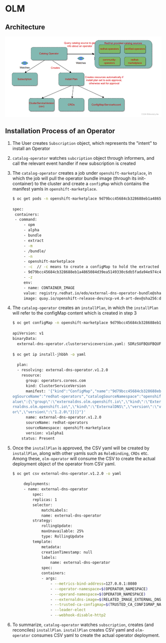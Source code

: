 # OLM

## Architecture

![OLM Architecture](image/olm_arch.png)

## Installation Process of an Operator

1. The User creates `Subscription` object, which represents the "intent" to install an Operator
2. `catalog-operator` watches `subcription` object through informers, and call the relevant event handler if new subscription is created
3. The `catalog-operator` creates a job under `openshift-marketplace`, in which the job will pull the operator bundle image (through its init-container) to the cluster and create a `configMap` which contains the manifest yamls in `openshift-marketplace`.

   ```bash
   $ oc get pods -n openshift-marketplace 9d79bcc45684cb328688eb1a4865084d39ea5149330c6db5fada94e974vnnkc -o yaml

   spec:
    containers:
    - command:
        - opm
        - alpha
        - bundle
        - extract
        - -m
        - /bundle/
        - -n
        - openshift-marketplace
        - -c  // -c means to create a configMap to hold the extracted yamls
        - 9d79bcc45684cb328688eb1a4865084d39ea5149330c6db5fada94e974c4905
        - -z
        env:
        - name: CONTAINER_IMAGE
        value: registry.redhat.io/edo/external-dns-operator-bundle@sha256:a614ec94c2468e34e129e9ecd4bc0d1895eb67b96e77eb5ad94cd8bd507860f5
        image: quay.io/openshift-release-dev/ocp-v4.0-art-dev@sha256:d02ae8b907c722c2afe6f733a94cac19911a89a61aa2ced709cb0fb685cebeba
   ```

4. The `catalog-operator` creates an `installPlan`, in which the `installPlan` will refer to the configMap content which is created in step 3

   ```bash
   $ oc get configMap -n openshift-marketplace 9d79bcc45684cb328688eb1a4865084d39ea5149330c6db5fada94e974c4905 -o yaml

   apiVersion: v1
   binaryData:
     external-dns-operator.clusterserviceversion.yaml: SDRzSUFBQUFBQUFBLyt5OGVZK3J5SklvL245L0NuUm1mdW83NHJyWXdTNzlXbnFzeGlzWTd4NWR0UkpJRnJOREFvWjU4OTJmN0ZwT1ZSMmY3blB1OW03UE8waWxzc25JeUlqSVdESWpJdzN5Y0FmTE

   $ oc get ip install-jhbbh -o yaml

     plan:
     - resolving: external-dns-operator.v1.2.0
       resource:
         group: operators.coreos.com
         kind: ClusterServiceVersion
         manifest: '{"kind":"ConfigMap","name":"9d79bcc45684cb328688eb1a4865084d39ea5149330c6db5fada94e974c4905","namespace":"openshift-marketplace","catal
   ogSourceName":"redhat-operators","catalogSourceNamespace":"openshift-marketplace","replaces":"","properties":"{\"properties\":[{\"type\":\"olm.gvk\",\"v
   alue\":{\"group\":\"externaldns.olm.openshift.io\",\"kind\":\"ExternalDNS\",\"version\":\"v1alpha1\"}},{\"type\":\"olm.gvk\",\"value\":{\"group\":\"exte
   rnaldns.olm.openshift.io\",\"kind\":\"ExternalDNS\",\"version\":\"v1beta1\"}},{\"type\":\"olm.package\",\"value\":{\"packageName\":\"external-dns-operat
   or\",\"version\":\"1.2.0\"}}]}"}'
         name: external-dns-operator.v1.2.0
         sourceName: redhat-operators
         sourceNamespace: openshift-marketplace
         version: v1alpha1
       status: Present

   ```

5. Once the `installPlan` is approved, the CSV yaml will be created by `installPlan`, along with other yamls such as `RoleBinding`, `CRDs` etc. Among these, `olm-operator` will consume the CSV to create the actual deployment object of the operator from CSV yaml.

   ```bash
   $ oc get csv external-dns-operator.v1.2.0 -o yaml

        deployments:
        - name: external-dns-operator
            spec:
            replicas: 1
            selector:
                matchLabels:
                name: external-dns-operator
            strategy:
                rollingUpdate:
                maxUnavailable: 25%
                type: RollingUpdate
            template:
                metadata:
                creationTimestamp: null
                labels:
                    name: external-dns-operator
                spec:
                containers:
                - args:
                    - --metrics-bind-address=127.0.0.1:8080
                    - --operator-namespace=$(OPERATOR_NAMESPACE)
                    - --operand-namespace=$(OPERATOR_NAMESPACE)
                    - --externaldns-image=$(RELATED_IMAGE_EXTERNAL_DNS)
                    - --trusted-ca-configmap=$(TRUSTED_CA_CONFIGMAP_NAME)
                    - --leader-elect
                    - --webhook-disable-http2
   ```

6. To summarize, `catalog-operator` watches `subscription`, creates (and reconciles) `installPlan`. `installPlan` creates CSV yaml and `olm-operator` consumes CSV yaml to create the actual operator deployment.
